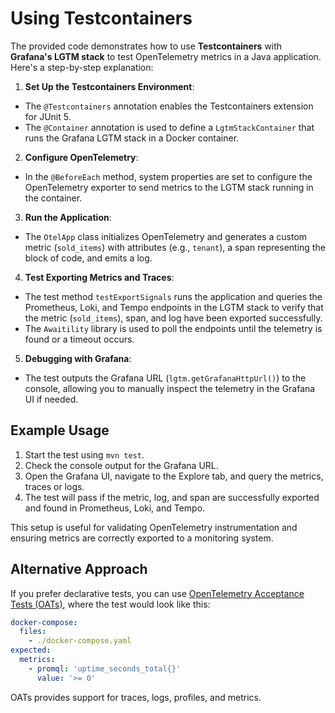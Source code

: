 # Using Testcontainers

The provided code demonstrates how to use **Testcontainers** with **Grafana's LGTM stack** to
test OpenTelemetry metrics in a Java application. Here's a step-by-step explanation:

1. **Set Up the Testcontainers Environment**:

- The `@Testcontainers` annotation enables the Testcontainers extension for JUnit 5.
- The `@Container` annotation is used to define a `LgtmStackContainer` that
  runs the Grafana LGTM stack in a Docker container.

2. **Configure OpenTelemetry**:

- In the `@BeforeEach` method, system properties are set to configure the OpenTelemetry
  exporter to send metrics to the LGTM stack running in the container.

3. **Run the Application**:

- The `OtelApp` class initializes OpenTelemetry and generates a custom metric (`sold_items`)
  with attributes (e.g., `tenant`), a span representing the block of code, and emits a log.

4. **Test Exporting Metrics and Traces**:

- The test method `testExportSignals` runs the application and queries the Prometheus, Loki, and
  Tempo endpoints in the LGTM stack to verify that the metric (`sold_items`), span, and log have
  been exported successfully.
- The `Awaitility` library is used to poll the endpoints until the telemetry is found or a timeout
  occurs.

5. **Debugging with Grafana**:

- The test outputs the Grafana URL (`lgtm.getGrafanaHttpUrl()`) to the console, allowing you to
  manually inspect the
  telemetry in the Grafana UI if needed.

## Example Usage

1. Start the test using `mvn test`.
2. Check the console output for the Grafana URL.
3. Open the Grafana UI, navigate to the Explore tab, and query the metrics, traces or logs.
4. The test will pass if the metric, log, and span are successfully exported and found in Prometheus,
   Loki, and Tempo.

This setup is useful for validating OpenTelemetry instrumentation and ensuring metrics are correctly
exported to a monitoring system.

## Alternative Approach

If you prefer declarative tests, you can use [OpenTelemetry Acceptance Tests (OATs)](https://github.com/grafana/oats),
where the test would look like this:

```yaml
docker-compose:
  files:
    - ./docker-compose.yaml
expected:
  metrics:
    - promql: 'uptime_seconds_total{}'
      value: '>= 0'
```

OATs provides support for traces, logs, profiles, and metrics.

